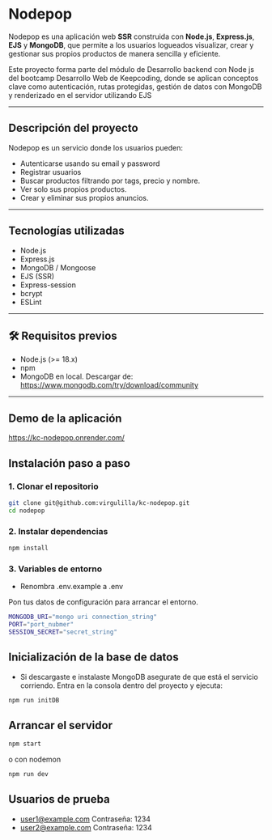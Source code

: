 # Nodepop


Nodepop es una aplicación web **SSR** construida con **Node.js**, **Express.js**, **EJS** y **MongoDB**, que permite a los usuarios logueados visualizar, crear y gestionar sus propios productos de manera sencilla y eficiente.

Este proyecto forma parte del módulo de Desarrollo backend con Node js del bootcamp Desarrollo Web de Keepcoding, donde se aplican conceptos clave como autenticación, rutas protegidas, gestión de datos con MongoDB y renderizado en el servidor utilizando EJS

---

## Descripción del proyecto

Nodepop es un servicio donde los usuarios pueden:
- Autenticarse usando su email y password
- Registrar usuarios
- Buscar productos filtrando por tags, precio y nombre.
- Ver solo sus propios productos.
- Crear y eliminar sus propios anuncios.
  
---

## Tecnologías utilizadas
- Node.js
- Express.js
- MongoDB / Mongoose
- EJS (SSR)
- Express-session
- bcrypt
- ESLint

---

## 🛠️ Requisitos previos

- Node.js (>= 18.x)
- npm
- MongoDB en local. Descargar de: https://www.mongodb.com/try/download/community

---

## Demo de la aplicación

https://kc-nodepop.onrender.com/

## Instalación paso a paso

### 1. Clonar el repositorio

```bash
git clone git@github.com:virgulilla/kc-nodepop.git
cd nodepop
```
### 2. Instalar dependencias

```bash
npm install
```
### 3. Variables de entorno

- Renombra .env.example a .env

Pon tus datos de configuración para arrancar el entorno.

```bash
MONGODB_URI="mongo uri connection_string"
PORT="port_nubmer"
SESSION_SECRET="secret_string"
```

## Inicialización de la base de datos

- Si descargaste e instalaste MongoDB asegurate de que está el servicio corriendo.
    Entra en la consola dentro del proyecto y ejecuta:

```bash
npm run initDB
```

## Arrancar el servidor

```bash
npm start
```

o con nodemon

```bash
npm run dev
```


## Usuarios de prueba
- user1@example.com Contraseña: 1234
- user2@example.com Contraseña: 1234
